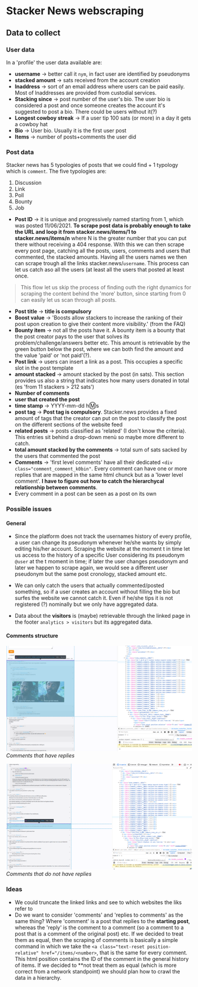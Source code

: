 # Stacker News webscraping

## Data to collect

### User data

In a 'profile' the user data available are:

- **username** -> better call it `nym`, in fact user are identified by pseudonyms
- **stacked amount** -> sats received from the account creation
- **lnaddress** -> sort of an email address where users can be paid easily. Most of lnaddresses are provided from custodial services.
- **Stacking since** -> post number of the user's bio. The user bio is considered a post and once someone creates the account it's suggested to post a bio. There could be users without it(?)
- **Longest cowboy streak** -> If a user tip 100 sats (or more) in a day it gets a cowboy hat
- **Bio** -> User bio. Usually it is the first user post
- **Items** -> number of posts+comments the user did


### Post data

Stacker news has 5 typologies of posts that we could find + 1 typology which is `comment`. The five typologies are:
1. Discussion
2. Link
3. Poll
4. Bounty
5. Job

- **Post ID** -> it is unique and progressively named starting from 1, which was posted 11/06/2021. **To scrape post data is probably enough to take the URL and loop it from stacker.news/items/1 to stacker.news/items/n** where N is the greater number that you can put there without receiving a 404 response. With this we can then scrape every post page, catching all the posts, users, comments and users that commented, the stacked amounts. Having all the users names we then can scrape trough all the links stacker.news/`username`. This process can let us catch aso all the users (at least all the users that posted at least once.

> This flow let us skip the process of finding outh the right dynamics for scraping the content behind the 'more' button, since starting from 0 can easily let us scan through all posts.

- **Post title** -> **title is compulsory**
- **Boost value** -> 'Boosts allow stackers to increase the ranking of their post upon creation to give their content more visibility.' (from the FAQ)
- **Bounty item** -> not all the posts have it. A bounty item is a bounty that the post creator pays to the user that solves its problem/challenge/answers better etc. This amount is retrievable by the green button below the post, where we can both find the amount and the value 'paid' or 'not paid'(?).
- **Post link** -> users can insert a link as a post. This occupies a specific slot in the post template
- **amount stacked** -> amount stacked by the post (in sats). This section provides us also a string that indicates how many users donated in total (es 'from 11 stackers > 212 sats')
- **Number of comments**
- **user that created the post**
- **time stamp** -> YYYY-mm-dd h:m:s
- **post tag** -> **Post tag is compulsory**. Stacker.news provides a fixed amount of tags that the creator can put on the post to classify the post on the different sections of the website feed
- **related posts** -> posts classified as 'related' (I don't know the criteria). This entries sit behind a drop-down menù so maybe more different to catch.
- **total amount stacked by the comments** -> total sum of sats sacked by the users that commented the post
- **Comments** -> 'first level comments' have all their dedicated `<div class="comment_comment_k0bin"`. Every comment can have one or more replies that are mapped in the same html chunck but as a 'lower level comment'. **I have to figure out how to catch the hierarchycal relationship between comments**.
- Every comment in a post can be seen as a post on its own


### Possible issues

#### General
- Since the platform does not track the usernames history of every profile, a user can change its pseudonym whenever he/she wants by simply editing his/her account. Scraping the website at the moment t in time let us access to the history of a specific User considering its pseudonym `@user` at the t moment in time; if later the user changes pseudonym and later we happen to scrape again, we would see a different user pseudonym but the same post cronology, stacked amount etc.

- We can only catch the users that actually commented/posted something, so if a user creates an account without filling the bio but surfes the website we cannot catch it. Even if he/she tips it is not registered (?) nominally but we only have aggregated data.

- Data about the **visitors** is (maybe) retrievable through the linked page in the footer `analytics > visitors` but its aggregated data.

#### Comments structure

![Comments that have replies](images/comment1.png)
*Comments that have replies*

![Comments that do not have replies](images/comment2.png)
*Comments that do not have replies*

### Ideas

- We could truncate the linked links and see to which websites the liks refer to
- Do we want to consider 'comments' and 'replies to comments' as the same thing? Where 'comment' is a post that replies to the **starting post**, whereas the 'reply' is the comment to a comment (so a comment to a post that is a comment of the original post) etc. If we decided to treat them as equal, then the scraping of comments is basically a simple command in which we take the `<a class="text-reset position-relative" href="/items/<number>`, that is the same for every comment. This html position contains the ID of the comment in the general history of items. If we decided to **not treat them as equal (which is more correct from a network standpoint) we should plan how to crawl the data in a hierarchy.
